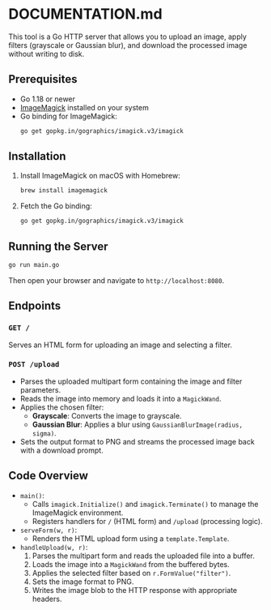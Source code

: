 

# DOCUMENTATION.md

This tool is a Go HTTP server that allows you to upload an image, apply filters (grayscale or Gaussian blur), and download the processed image without writing to disk.

## Prerequisites

- Go 1.18 or newer
- [ImageMagick](https://imagemagick.org) installed on your system
- Go binding for ImageMagick:
  ```bash
  go get gopkg.in/gographics/imagick.v3/imagick
  ```

## Installation

1. Install ImageMagick on macOS with Homebrew:
   ```bash
   brew install imagemagick
   ```
2. Fetch the Go binding:
   ```bash
   go get gopkg.in/gographics/imagick.v3/imagick
   ```

## Running the Server

```bash
go run main.go
```

Then open your browser and navigate to `http://localhost:8080`.

## Endpoints

### `GET /`
Serves an HTML form for uploading an image and selecting a filter.

### `POST /upload`
- Parses the uploaded multipart form containing the image and filter parameters.
- Reads the image into memory and loads it into a `MagickWand`.
- Applies the chosen filter:
  - **Grayscale**: Converts the image to grayscale.
  - **Gaussian Blur**: Applies a blur using `GaussianBlurImage(radius, sigma)`.
- Sets the output format to PNG and streams the processed image back with a download prompt.

## Code Overview

- `main()`:
  - Calls `imagick.Initialize()` and `imagick.Terminate()` to manage the ImageMagick environment.
  - Registers handlers for `/` (HTML form) and `/upload` (processing logic).  
- `serveForm(w, r)`:
  - Renders the HTML upload form using a `template.Template`.
- `handleUpload(w, r)`:
  1. Parses the multipart form and reads the uploaded file into a buffer.
  2. Loads the image into a `MagickWand` from the buffered bytes.
  3. Applies the selected filter based on `r.FormValue("filter")`.
  4. Sets the image format to PNG.
  5. Writes the image blob to the HTTP response with appropriate headers.
